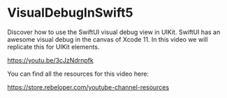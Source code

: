# VisualDebugInSwift5

Discover how to use the SwiftUI visual debug view in UIKit.
SwiftUI has an awesome visual debug in the canvas of Xcode 11. In this video we will replicate this for UIKit elements. 

https://youtu.be/3cJzNdrnpfk

You can find all the resources for this video here:

https://store.rebeloper.com/youtube-channel-resources
